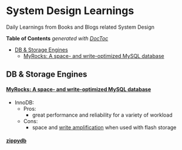 
System Design Learnings
=======================
Daily Learnings from Books and Blogs related System Design
<!-- START doctoc generated TOC please keep comment here to allow auto update -->
<!-- DON'T EDIT THIS SECTION, INSTEAD RE-RUN doctoc TO UPDATE -->
**Table of Contents**  *generated with [DocToc](https://github.com/thlorenz/doctoc)*

- [DB & Storage Engines](#db--storage-engines)
  - [MyRocks: A space- and write-optimized MySQL database](#myrocks-a-space--and-write-optimized-mysql-database)

<!-- END doctoc generated TOC please keep comment here to allow auto update -->


## DB & Storage Engines
#### [MyRocks: A space- and write-optimized MySQL database](https://engineering.fb.com/2016/08/31/core-data/myrocks-a-space-and-write-optimized-mysql-database/)
  * InnoDB: 
    * Pros: 
      - great performance and reliability for a variety of workload
    * Cons: 
      - space and [write amplification](https://www.ontrack.com/en-us/blog/what-is-write-amplification-wa-and-how-does-it-effect-ssds) when used with flash storage
#### [zippydb](https://engineering.fb.com/2021/08/06/core-data/zippydb/)
  
   


